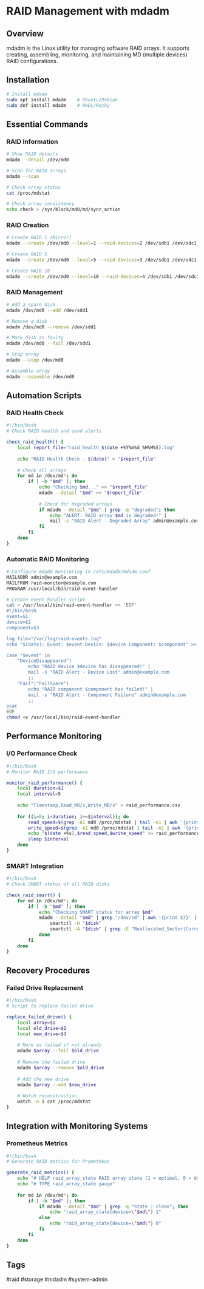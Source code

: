 # RAID Management with mdadm

## Overview
mdadm is the Linux utility for managing software RAID arrays. It supports creating, assembling, monitoring, and maintaining MD (multiple devices) RAID configurations.

## Installation
```bash
# Install mdadm
sudo apt install mdadm    # Ubuntu/Debian
sudo dnf install mdadm    # RHEL/Rocky
```

## Essential Commands

### RAID Information
```bash
# Show RAID details
mdadm --detail /dev/md0

# Scan for RAID arrays
mdadm --scan

# Check array status
cat /proc/mdstat

# Check array consistency
echo check > /sys/block/md0/md/sync_action
```

### RAID Creation
```bash
# Create RAID 1 (Mirror)
mdadm --create /dev/md0 --level=1 --raid-devices=2 /dev/sdb1 /dev/sdc1

# Create RAID 5
mdadm --create /dev/md0 --level=5 --raid-devices=3 /dev/sdb1 /dev/sdc1 /dev/sdd1

# Create RAID 10
mdadm --create /dev/md0 --level=10 --raid-devices=4 /dev/sdb1 /dev/sdc1 /dev/sdd1 /dev/sde1
```

### RAID Management
```bash
# Add a spare disk
mdadm /dev/md0 --add /dev/sdd1

# Remove a disk
mdadm /dev/md0 --remove /dev/sdd1

# Mark disk as faulty
mdadm /dev/md0 --fail /dev/sdd1

# Stop array
mdadm --stop /dev/md0

# Assemble array
mdadm --assemble /dev/md0
```

## Automation Scripts

### RAID Health Check
```bash
#!/bin/bash
# Check RAID health and send alerts

check_raid_health() {
    local report_file="raid_health_$(date +%Y%m%d_%H%M%S).log"
    
    echo "RAID Health Check - $(date)" > "$report_file"
    
    # Check all arrays
    for md in /dev/md*; do
        if [ -b "$md" ]; then
            echo "Checking $md..." >> "$report_file"
            mdadm --detail "$md" >> "$report_file"
            
            # Check for degraded arrays
            if mdadm --detail "$md" | grep -q "degraded"; then
                echo "ALERT: RAID array $md is degraded!" |
                mail -s "RAID Alert - Degraded Array" admin@example.com
            fi
        fi
    done
}
```

### Automatic RAID Monitoring
```bash
# Configure mdadm monitoring in /etc/mdadm/mdadm.conf
MAILADDR admin@example.com
MAILFROM raid-monitor@example.com
PROGRAM /usr/local/bin/raid-event-handler

# Create event handler script
cat > /usr/local/bin/raid-event-handler << 'EOF'
#!/bin/bash
event=$1
device=$2
component=$3

log_file="/var/log/raid-events.log"
echo "$(date): Event: $event Device: $device Component: $component" >> "$log_file"

case "$event" in
    "DeviceDisappeared")
        echo "RAID device $device has disappeared!" |
        mail -s "RAID Alert - Device Lost" admin@example.com
        ;;
    "Fail"|"FailSpare")
        echo "RAID component $component has failed!" |
        mail -s "RAID Alert - Component Failure" admin@example.com
        ;;
esac
EOF
chmod +x /usr/local/bin/raid-event-handler
```

## Performance Monitoring

### I/O Performance Check
```bash
#!/bin/bash
# Monitor RAID I/O performance

monitor_raid_performance() {
    local duration=$1
    local interval=5
    
    echo "Timestamp,Read_MB/s,Write_MB/s" > raid_performance.csv
    
    for ((i=0; i<duration; i+=$interval)); do
        read_speed=$(grep -A1 md0 /proc/mdstat | tail -n1 | awk '{print $4}')
        write_speed=$(grep -A1 md0 /proc/mdstat | tail -n1 | awk '{print $6}')
        echo "$(date +%s),$read_speed,$write_speed" >> raid_performance.csv
        sleep $interval
    done
}
```

### SMART Integration
```bash
#!/bin/bash
# Check SMART status of all RAID disks

check_raid_smart() {
    for md in /dev/md*; do
        if [ -b "$md" ]; then
            echo "Checking SMART status for array $md"
            mdadm --detail "$md" | grep "/dev/sd" | awk '{print $7}' | while read disk; do
                smartctl -H "$disk"
                smartctl -A "$disk" | grep -E "Reallocated_Sector|Current_Pending_Sector"
            done
        fi
    done
}
```

## Recovery Procedures

### Failed Drive Replacement
```bash
#!/bin/bash
# Script to replace failed drive

replace_failed_drive() {
    local array=$1
    local old_drive=$2
    local new_drive=$3
    
    # Mark as failed if not already
    mdadm $array --fail $old_drive
    
    # Remove the failed drive
    mdadm $array --remove $old_drive
    
    # Add the new drive
    mdadm $array --add $new_drive
    
    # Watch reconstruction
    watch -n 1 cat /proc/mdstat
}
```

## Integration with Monitoring Systems

### Prometheus Metrics
```bash
#!/bin/bash
# Generate RAID metrics for Prometheus

generate_raid_metrics() {
    echo "# HELP raid_array_state RAID array state (1 = optimal, 0 = degraded)"
    echo "# TYPE raid_array_state gauge"
    
    for md in /dev/md*; do
        if [ -b "$md" ]; then
            if mdadm --detail "$md" | grep -q "State : clean"; then
                echo "raid_array_state{device=\"$md\"} 1"
            else
                echo "raid_array_state{device=\"$md\"} 0"
            fi
        fi
    done
}
```

## Tags
#raid #storage #mdadm #system-admin